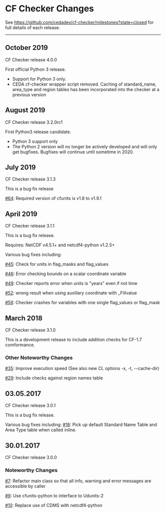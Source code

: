 # CF Checker Changes

See https://github.com/cedadev/cf-checker/milestones?state=closed for full details of each release.

-----------------------------------------------------------------
## October 2019

CF Checker release 4.0.0

First official Python 3 release.

* Support for Python 3 only.
* CEDA cf-checker wrapper script removed.  Caching of standard_name, area_type and region tables has been incorporated into the checker at a previous version

## August 2019

CF Checker release 3.2.0rc1

First Python3 release candidate.
* Python 3 support only
* The Python 2 version will no longer be actively developed and will only get bugfixes.  Bugfixes will continue until sometime in 2020.

## July 2019

CF Checker release 3.1.3

This is a bug fix release

[#64](https://github.com/cedadev/cf-checker/issues/64): Required version of cfunits is v1.8 to v1.9.1

## April 2019

CF Checker release 3.1.1

This is a bug fix release.

Requires: NetCDF v4.5.1+ and netcdf4-python v1.2.5+  

Various bug fixes including:

[#45](https://github.com/cedadev/cf-checker/issues/45): Check for units in flag_masks and flag_values

[#46](https://github.com/cedadev/cf-checker/issues/46): Error checking bounds on a scalar coordinate variable

[#49](https://github.com/cedadev/cf-checker/issues/49): Checker reports error when units is "years" even if not time

[#52](https://github.com/cedadev/cf-checker/issues/52): wrong result when using auxillary coordinate with _Fillvalue

[#58](https://github.com/cedadev/cf-checker/issues/58): Checker crashes for variables with one single flag_values or flag_mask

## March 2018

CF Checker release 3.1.0

This is a development release to include addition checks for CF-1.7 comformance.

### Other Noteworthy Changes

[#35](https://github.com/cedadev/cf-checker/issues/35): Improve execution speed (See also new CL options -x, -t, --cache-dir)

[#29](https://github.com/cedadev/cf-checker/issues/29): Include checks against region names table

## 03.05.2017

CF Checker release 3.0.1

This is a bug fix release.

Various bug fixes including:
[#18](https://github.com/cedadev/cf-checker/issues/18): Pick up default Standard Name Table and Area Type table when called inline.

## 30.01.2017

CF Checker release 3.0.0

### Noteworthy Changes

[#7](https://github.com/cedadev/cf-checker/issues/7): Refactor main class so that all info, warning and error messages are accessible by caller

[#9](https://github.com/cedadev/cf-checker/pull/9): Use cfunits-python to interface to Udunits-2

[#10](https://github.com/cedadev/cf-checker/pull/10): Replace use of CDMS with netcdf4-python
